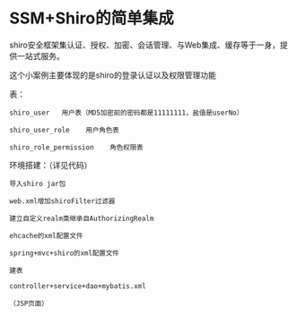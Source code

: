 # SSM+Shiro的简单集成

shiro安全框架集认证、授权、加密、会话管理、与Web集成、缓存等于一身，提供一站式服务。

这个小案例主要体现的是shiro的登录认证以及权限管理功能

表：

	shiro_user   用户表（MD5加密前的密码都是11111111，盐值是userNo）
	
	shiro_user_role    用户角色表
	
	shiro_role_permission    角色权限表 
	
环境搭建：（详见代码）

	导入shiro jar包
	
	web.xml增加shiroFilter过滤器
	
	建立自定义realm类继承自AuthorizingRealm
	
	ehcache的xml配置文件
	
	spring+mvc+shiro的xml配置文件
	
	建表
	
	controller+service+dao+mybatis.xml
	
	（JSP页面）


